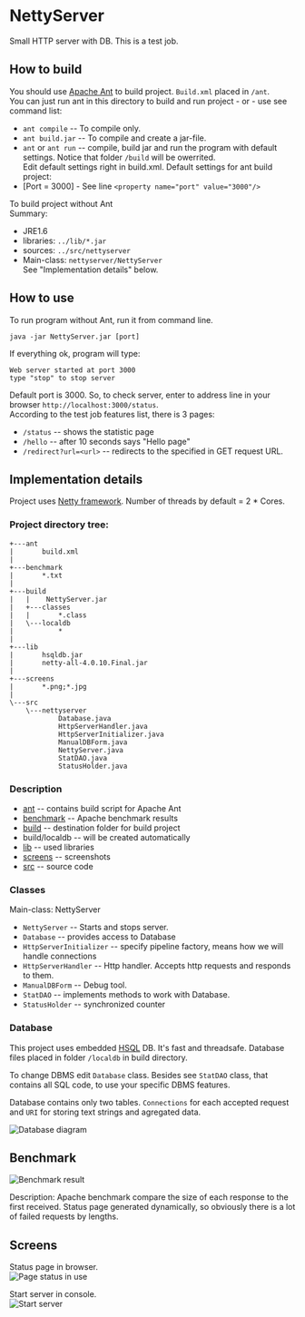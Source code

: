 NettyServer
===========

Small HTTP server with DB. This is a test job.

How to build
------------

You should use [Apache Ant](http://ant.apache.org/) to build project. `Build.xml` placed in `/ant`.   
You can just run ant in this directory to build and run project  - or - use see command list:

* `ant compile` -- To compile only.
* `ant build.jar` -- To compile and create a jar-file.
* `ant` or `ant run` -- compile, build jar and run the program with default settings. 
Notice that folder `/build` will be owerrited.   
Edit default settings right in build.xml. Default settings for ant build project:  
* [Port = 3000] - See line `<property name="port" value="3000"/>`


To build project without Ant  
Summary:  
* JRE1.6  
* libraries: `../lib/*.jar`
* sources: `../src/nettyserver`
* Main-class: `nettyserver/NettyServer`  
See "Implementation details" below.

How to use
----------

To run program without Ant, run it from command line.

    java -jar NettyServer.jar [port]

If everything ok, program will type:

    Web server started at port 3000
    type "stop" to stop server

Default port is 3000. So, to check server, enter to address line in your browser `http://localhost:3000/status`.  
According to the test job features list, there is 3 pages:
* `/status` -- shows the statistic page
* `/hello` -- after 10 seconds says "Hello page"
* `/redirect?url=<url>` -- redirects to the specified in GET request URL.

Implementation details
----------------------
Project uses [Netty framework](http://netty.io/).
Number of threads by default = 2 * Cores.

### Project directory tree:

    +---ant       
    |       build.xml
    |
    +---benchmark
    |       *.txt
    |
    +---build
    |   |    NettyServer.jar
    |   +---classes
    |   |       *.class    
    |   \---localdb
    |           *
    |
    +---lib
    |       hsqldb.jar
    |       netty-all-4.0.10.Final.jar
    |
    +---screens
    |       *.png;*.jpg
    |
    \---src
        \---nettyserver
                Database.java
                HttpServerHandler.java
                HttpServerInitializer.java
                ManualDBForm.java
                NettyServer.java
                StatDAO.java
                StatusHolder.java

### Description

* [ant](https://github.com/bushed/NettyServer/blob/master/ant/) -- contains build script for Apache Ant
* [benchmark](https://github.com/bushed/NettyServer/blob/master/benchmark/) -- Apache benchmark results
* [build](https://github.com/bushed/NettyServer/blob/master/build/) -- destination folder for build project
* build/localdb -- will be created automatically
* [lib](https://github.com/bushed/NettyServer/blob/master/lib/) -- used libraries
* [screens](https://github.com/bushed/NettyServer/blob/master/screens/) -- screenshots 
* [src](https://github.com/bushed/NettyServer/blob/master/src/) -- source code

### Classes

Main-class: NettyServer
* `NettyServer` -- Starts and stops server.
* `Database` -- provides access to Database
* `HttpServerInitializer` -- specify pipeline factory, means how we will handle connections
* `HttpServerHandler` -- Http handler. Accepts http requests and responds to them.
* `ManualDBForm` -- Debug tool.
* `StatDAO` -- implements methods to work with Database.
* `StatusHolder` -- synchronized counter

### Database

This project uses embedded [HSQL](http://hsqldb.org/) DB. It's fast and threadsafe.
Database files placed in folder `/localdb` in build directory.  

To change DBMS edit `Database` class. 
Besides see `StatDAO` class, that contains all SQL code, to use your specific DBMS features.  

Database contains only two tables. `Connections` for each accepted request 
and `URI` for storing text strings and agregated data.

![Database diagram](https://raw.github.com/bushed/NettyServer/master/Screens/Database_diagram.png "Database")

Benchmark
---------

![Benchmark result](https://raw.github.com/bushed/NettyServer/master/Screens/benchmark.png "Benchmark")
  
Description: Apache benchmark compare the size of each response to the first received. 
Status page generated dynamically, so obviously there is a lot of failed requests by lengths.
    
Screens
-------
Status page in browser.  
![Page status in use](https://raw.github.com/bushed/NettyServer/master/Screens/Screen_in_use.png "Status")  
  
Start server in console.  
![Start server](https://raw.github.com/bushed/NettyServer/master/Screens/use.png "server")  

